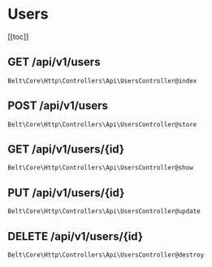 # Users

[[toc]]

## GET /api/v1/users

`Belt\Core\Http\Controllers\Api\UsersController@index`

## POST /api/v1/users

`Belt\Core\Http\Controllers\Api\UsersController@store`

## GET /api/v1/users/{id}

`Belt\Core\Http\Controllers\Api\UsersController@show`

## PUT /api/v1/users/{id}

`Belt\Core\Http\Controllers\Api\UsersController@update`

## DELETE /api/v1/users/{id}

`Belt\Core\Http\Controllers\Api\UsersController@destroy`